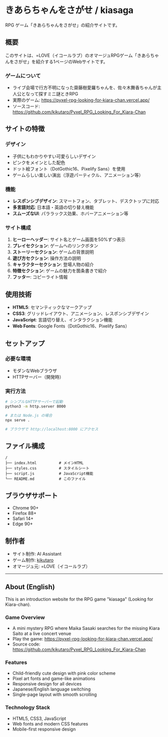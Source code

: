 # きあらちゃんをさがせ / kiasaga

RPG ゲーム「きあらちゃんをさがせ」の紹介サイトです。

## 概要

このサイトは、=LOVE（イコールラブ）のオマージュRPGゲーム「きあらちゃんをさがせ」を紹介する1ページのWebサイトです。

### ゲームについて
- ライブ会場で行方不明になった齋藤樹愛羅ちゃんを、佐々木舞香ちゃんが主人公となって探すミニ謎ときRPG
- 実際のゲーム: https://pyxel-rpg-looking-for-kiara-chan.vercel.app/
- ソースコード: https://github.com/kikutaro/Pyxel_RPG_Looking_For_Kiara-Chan

## サイトの特徴

### デザイン
- 子供にもわかりやすい可愛らしいデザイン
- ピンクをメインとした配色
- ドット絵フォント（DotGothic16、Pixelify Sans）を使用
- ゲームらしい楽しい演出（浮遊パーティクル、アニメーション等）

### 機能
- **レスポンシブデザイン**: スマートフォン、タブレット、デスクトップに対応
- **多言語対応**: 日本語・英語の切り替え機能
- **スムーズなUI**: パララックス効果、ホバーアニメーション等

### サイト構成
1. **ヒーローヘッダー**: サイト名とゲーム画面を50%ずつ表示
2. **プレイセクション**: ゲームへのリンクボタン
3. **ストーリーセクション**: ゲームの背景説明
4. **遊び方セクション**: 操作方法の説明
5. **キャラクターセクション**: 登場人物の紹介
6. **特徴セクション**: ゲームの魅力を箇条書きで紹介
7. **フッター**: コピーライト情報

## 使用技術

- **HTML5**: セマンティックなマークアップ
- **CSS3**: グリッドレイアウト、アニメーション、レスポンシブデザイン
- **JavaScript**: 言語切り替え、インタラクション機能
- **Web Fonts**: Google Fonts（DotGothic16、Pixelify Sans）

## セットアップ

### 必要な環境
- モダンなWebブラウザ
- HTTPサーバー（開発時）

### 実行方法

```bash
# シンプルなHTTPサーバーで起動
python3 -m http.server 8000

# または Node.js の場合
npx serve .

# ブラウザで http://localhost:8000 にアクセス
```

## ファイル構成

```
/
├── index.html          # メインHTML
├── styles.css          # スタイルシート
├── script.js           # JavaScript機能
└── README.md           # このファイル
```

## ブラウザサポート

- Chrome 90+
- Firefox 88+
- Safari 14+
- Edge 90+

## 制作者

- サイト制作: AI Assistant
- ゲーム制作: [kikutaro](https://github.com/kikutaro)
- オマージュ元: =LOVE（イコールラブ）

---

## About (English)

This is an introduction website for the RPG game "kiasaga" (Looking for Kiara-chan).

### Game Overview
- A mini mystery RPG where Maika Sasaki searches for the missing Kiara Saito at a live concert venue
- Play the game: https://pyxel-rpg-looking-for-kiara-chan.vercel.app/
- Source code: https://github.com/kikutaro/Pyxel_RPG_Looking_For_Kiara-Chan

### Features
- Child-friendly cute design with pink color scheme
- Pixel art fonts and game-like animations
- Responsive design for all devices
- Japanese/English language switching
- Single-page layout with smooth scrolling

### Technology Stack
- HTML5, CSS3, JavaScript
- Web fonts and modern CSS features
- Mobile-first responsive design
